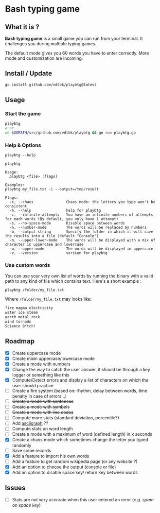 # Bash typing game

## What it is ?
**Bash typing game** is a small game you can run from your terminal. It challenges you during multiple typing games.

The default mode gives you 60 words you have to enter correctly. More mode and customization are incoming.

## Install / Update
```bash
go install github.com/vdlbk/playbtg@latest
```

## Usage 
### Start the game
```bash
playbtg
# or
cd $GOPATH/src/github.com/vdlbk/playbtg && go run playbtg.go
```

### Help & Options
```
playbtg --help

playbtg

Usage:
  playbtg <file> [flags]

Examples:
playbtg my_file.txt -i --output=/tmp/result

Flags:
  -c, --chaos               Chaos mode: the letters you type won't be consistent
  -h, --help                help for playbtg
  -i, --infinite-attempts   You have an infinite numbers of attempts for each words (By default, you only have 1 attempt)
  -s, --no-space-mode       Disable space between words
  -n, --number-mode         The words will be replaced by numbers
  -o, --output string       Specify the folder in which it will save the results into a file (default "Console")
  -m, --upper-lower-mode    The words will be displayed with a mix of character in uppercase and lowercase
  -u, --upper-mode          The words will be displayed in uppercase
  -v, --version             version for playbtg
```

### Use custom words
You can use your very own list of words by running the binary with a valid path to any kind of file which contains text.
Here's a short example :
```bash
playbtg /folder/my_file.txt
```

Where `/folder/my_file.txt` may looks like:
```txt
fire magma electricity
water ice steam
earth metal rock
wind tornado
Science B*tch!
```

## Roadmap

* [x]  Create uppercase mode
* [x]  Create mixin uppercase/lowercase mode
* [x]  Create a mode with numbers
* [x]  Change the way to catch the user answer, it should be through a key logger or something like this
* [x]  Compute/Detect errors and display a list of characters on which the user should practice
* [ ]  Create a fire system (based on: rhythm, delay between words, time penalty in case of errors...)
* [ ]  ~~Create a mode with sentences~~
* [ ]  ~~Create a mode with symbols~~
* [ ]  ~~Create a mode with line codes~~
* [ ]  Compute more stats (standard deviation, percentile?)
* [ ]  Add [asciigraph](github.com/guptarohit/asciigraph) ??
* [ ]  Compute stats on word length
* [ ]  Create a mode with a maximum of word (defined length) in x seconds
* [x]  Create a chaos mode which sometimes change the letter you typed randomly
* [ ]  Save some records
* [x]  Add a feature to import his own words
* [ ]  Add a feature to get random wikipedia page (or any website ?)
* [x]  Add an option to choose the output (console or file)
* [x]  Add an option to disable space key/ return key between words

## Issues
* [ ]  Stats are not very accurate when this user entered an error (*e.g. spam on space key*)
